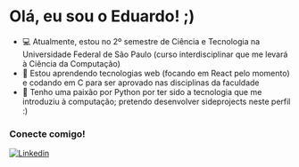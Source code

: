 <h1 class="center"> Olá, eu sou o Eduardo! ;) </h1> 

- 💻 Atualmente, estou no 2º semestre de Ciência e Tecnologia na Universidade Federal de São Paulo (curso interdisciplinar que me levará à Ciência da Computação)
- 🌱 Estou aprendendo tecnologias web (focando em React pelo momento) e codando em C para ser aprovado nas disciplinas da faculdade
- 🐍 Tenho uma paixão por Python por ter sido a tecnologia que me introduziu à computação; pretendo desenvolver sideprojects neste perfil :) 

### Conecte comigo!
[![Linkedin](https://img.shields.io/badge/-CONNECT-blue?style=for-the-badge&logo=Linkedin&link=https://www.linkedin.com/in/eduardopgoes/)](https://www.linkedin.com/in/eduardopgoes)